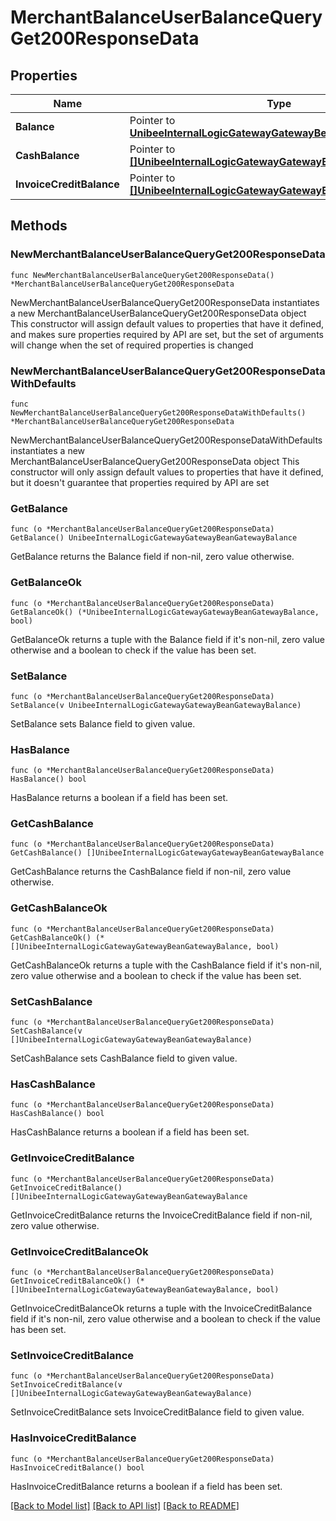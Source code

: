 # MerchantBalanceUserBalanceQueryGet200ResponseData

## Properties

Name | Type | Description | Notes
------------ | ------------- | ------------- | -------------
**Balance** | Pointer to [**UnibeeInternalLogicGatewayGatewayBeanGatewayBalance**](UnibeeInternalLogicGatewayGatewayBeanGatewayBalance.md) |  | [optional] 
**CashBalance** | Pointer to [**[]UnibeeInternalLogicGatewayGatewayBeanGatewayBalance**](UnibeeInternalLogicGatewayGatewayBeanGatewayBalance.md) |  | [optional] 
**InvoiceCreditBalance** | Pointer to [**[]UnibeeInternalLogicGatewayGatewayBeanGatewayBalance**](UnibeeInternalLogicGatewayGatewayBeanGatewayBalance.md) |  | [optional] 

## Methods

### NewMerchantBalanceUserBalanceQueryGet200ResponseData

`func NewMerchantBalanceUserBalanceQueryGet200ResponseData() *MerchantBalanceUserBalanceQueryGet200ResponseData`

NewMerchantBalanceUserBalanceQueryGet200ResponseData instantiates a new MerchantBalanceUserBalanceQueryGet200ResponseData object
This constructor will assign default values to properties that have it defined,
and makes sure properties required by API are set, but the set of arguments
will change when the set of required properties is changed

### NewMerchantBalanceUserBalanceQueryGet200ResponseDataWithDefaults

`func NewMerchantBalanceUserBalanceQueryGet200ResponseDataWithDefaults() *MerchantBalanceUserBalanceQueryGet200ResponseData`

NewMerchantBalanceUserBalanceQueryGet200ResponseDataWithDefaults instantiates a new MerchantBalanceUserBalanceQueryGet200ResponseData object
This constructor will only assign default values to properties that have it defined,
but it doesn't guarantee that properties required by API are set

### GetBalance

`func (o *MerchantBalanceUserBalanceQueryGet200ResponseData) GetBalance() UnibeeInternalLogicGatewayGatewayBeanGatewayBalance`

GetBalance returns the Balance field if non-nil, zero value otherwise.

### GetBalanceOk

`func (o *MerchantBalanceUserBalanceQueryGet200ResponseData) GetBalanceOk() (*UnibeeInternalLogicGatewayGatewayBeanGatewayBalance, bool)`

GetBalanceOk returns a tuple with the Balance field if it's non-nil, zero value otherwise
and a boolean to check if the value has been set.

### SetBalance

`func (o *MerchantBalanceUserBalanceQueryGet200ResponseData) SetBalance(v UnibeeInternalLogicGatewayGatewayBeanGatewayBalance)`

SetBalance sets Balance field to given value.

### HasBalance

`func (o *MerchantBalanceUserBalanceQueryGet200ResponseData) HasBalance() bool`

HasBalance returns a boolean if a field has been set.

### GetCashBalance

`func (o *MerchantBalanceUserBalanceQueryGet200ResponseData) GetCashBalance() []UnibeeInternalLogicGatewayGatewayBeanGatewayBalance`

GetCashBalance returns the CashBalance field if non-nil, zero value otherwise.

### GetCashBalanceOk

`func (o *MerchantBalanceUserBalanceQueryGet200ResponseData) GetCashBalanceOk() (*[]UnibeeInternalLogicGatewayGatewayBeanGatewayBalance, bool)`

GetCashBalanceOk returns a tuple with the CashBalance field if it's non-nil, zero value otherwise
and a boolean to check if the value has been set.

### SetCashBalance

`func (o *MerchantBalanceUserBalanceQueryGet200ResponseData) SetCashBalance(v []UnibeeInternalLogicGatewayGatewayBeanGatewayBalance)`

SetCashBalance sets CashBalance field to given value.

### HasCashBalance

`func (o *MerchantBalanceUserBalanceQueryGet200ResponseData) HasCashBalance() bool`

HasCashBalance returns a boolean if a field has been set.

### GetInvoiceCreditBalance

`func (o *MerchantBalanceUserBalanceQueryGet200ResponseData) GetInvoiceCreditBalance() []UnibeeInternalLogicGatewayGatewayBeanGatewayBalance`

GetInvoiceCreditBalance returns the InvoiceCreditBalance field if non-nil, zero value otherwise.

### GetInvoiceCreditBalanceOk

`func (o *MerchantBalanceUserBalanceQueryGet200ResponseData) GetInvoiceCreditBalanceOk() (*[]UnibeeInternalLogicGatewayGatewayBeanGatewayBalance, bool)`

GetInvoiceCreditBalanceOk returns a tuple with the InvoiceCreditBalance field if it's non-nil, zero value otherwise
and a boolean to check if the value has been set.

### SetInvoiceCreditBalance

`func (o *MerchantBalanceUserBalanceQueryGet200ResponseData) SetInvoiceCreditBalance(v []UnibeeInternalLogicGatewayGatewayBeanGatewayBalance)`

SetInvoiceCreditBalance sets InvoiceCreditBalance field to given value.

### HasInvoiceCreditBalance

`func (o *MerchantBalanceUserBalanceQueryGet200ResponseData) HasInvoiceCreditBalance() bool`

HasInvoiceCreditBalance returns a boolean if a field has been set.


[[Back to Model list]](../README.md#documentation-for-models) [[Back to API list]](../README.md#documentation-for-api-endpoints) [[Back to README]](../README.md)


